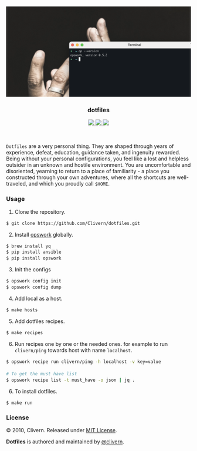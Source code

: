 <p align="center">
    <img src="/screenshot01.png" width="600" />
    <h3 align="center">dotfiles</h3>
    <p align="center">
        <a href="https://github.com/Clivern/dotfiles/actions/workflows/ci.yml">
            <img src="https://github.com/Clivern/dotfiles/actions/workflows/ci.yml/badge.svg?branch=main"/>
        </a>
        <a href="https://github.com/Clivern/dotfiles/releases">
            <img src="https://img.shields.io/badge/Version-3.0.0-1abc9c.svg">
        </a>
        <a href="https://github.com/Clivern/dotfiles/blob/master/LICENSE">
            <img src="https://img.shields.io/badge/LICENSE-MIT-orange.svg">
        </a>
    </p>
</p>
<br/>

`Dotfiles` are a very personal thing. They are shaped through years of experience, defeat, education, guidance taken, and ingenuity rewarded. Being without your personal configurations, you feel like a lost and helpless outsider in an unknown and hostile environment. You are uncomfortable and disoriented, yearning to return to a place of familiarity - a place you constructed through your own adventures, where all the shortcuts are well-traveled, and which you proudly call `$HOME`.


### Usage

1. Clone the repository.

```zsh
$ git clone https://github.com/Clivern/dotfiles.git
```

2. Install [opswork](https://pypi.org/project/opswork/) globally.

```zsh
$ brew install yq
$ pip install ansible
$ pip install opswork
```

3. Init the configs

```zsh
$ opswork config init
$ opswork config dump
```

4. Add local as a host.

```zsh
$ make hosts
```

5. Add dotfiles recipes.

```zsh
$ make recipes
```

6. Run recipes one by one or the needed ones. for example to run `clivern/ping` towards host with name `localhost`.

```zsh
$ opswork recipe run clivern/ping -h localhost -v key=value

# To get the must have list
$ opswork recipe list -t must_have -o json | jq .
```

6. To install dotfiles.

```
$ make run
```


### License

© 2010, Clivern. Released under [MIT License](https://opensource.org/licenses/mit-license.php).

**Dotfiles** is authored and maintained by [@clivern](http://github.com/clivern).


